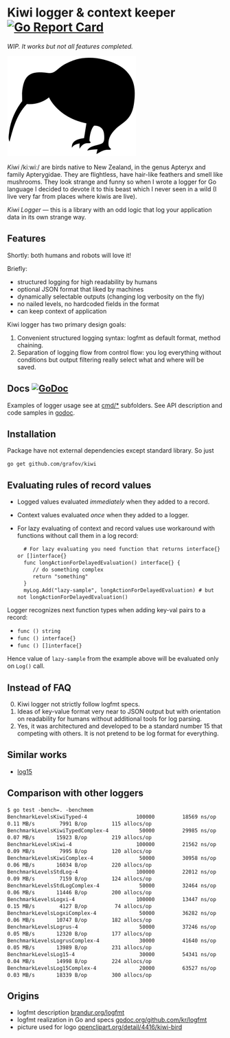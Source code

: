 # Kiwi logger & context keeper [![Go Report Card](https://goreportcard.com/badge/grafov/kiwi)](https://goreportcard.com/report/grafov/kiwi)

*WIP. It works but not all features completed.*

![Kiwi bird](flomar-kiwi-bird-300px.png)

*Kiwi* /kiːwiː/ are birds native to New Zealand, in the genus Apteryx and family Apterygidae. They are flightless, have hair-like feathers and smell like mushrooms. They look strange and funny so when I wrote a logger for Go language I decided to devote it to this beast which I never seen in a wild (I live very far from places where kiwis are live).

*Kiwi Logger* — this is a library with an odd logic that log your application data in its own strange way.

## Features

Shortly: both humans and robots will love it!

Briefly:

* structured logging for high readability by humans
* optional JSON format that liked by machines
* dynamically selectable outputs (changing log verbosity on the fly)
* no nailed levels, no hardcoded fields in the format
* can keep context of application

Kiwi logger has two primary design goals:

1. Convenient structured logging syntax: logfmt as default format, method chaining.
2. Separation of logging flow from control flow: you log everything without conditions but output filtering really select what and where will be saved.

## Docs [![GoDoc](https://godoc.org/github.com/grafov/kiwi?status.svg)](https://godoc.org/github.com/grafov/kiwi)

Examples of logger usage see at [cmd/*](cmd) subfolders.
See API description and code samples in [godoc](http://godoc.org/github.com/grafov/kiwi).

## Installation

Package have not external dependencies except standard library. So just

    go get github.com/grafov/kiwi

## Evaluating rules of record values

* Logged values evaluated *immediately* when they added to a record.
* Context values evaluated *once* when they added to a logger.
* For lazy evaluating of context and record values use workaround with functions without call them in a log record:

        # For lazy evaluating you need function that returns interface{} or []interface{}
        func longActionForDelayedEvaluation() interface{} {
           // do something complex
           return "something"
        }
        myLog.Add("lazy-sample", longActionForDelayedEvaluation) # but not longActionForDelayedEvaluation()

Logger recognizes next function types when adding key-val pairs to a record:

* `func () string`
* `func () interface{}`
* `func () []interface{}`

Hence value of `lazy-sample` from the example above will be evaluated only on `Log()` call.


## Instead of FAQ

0. Kiwi logger not strictly follow logfmt specs.
1. Ideas of key-value format very near to JSON output but with orientation on readability for humans without additional tools for log parsing.
2. Yes, it was architectured and developed to be a standard number 15 that competing with others. It is not pretend to be log format for everything.

## Similar works

* [log15](https://github.com/inconshreveable/log15)

## Comparison with other loggers

    $ go test -bench=. -benchmem
    BenchmarkLevelsKiwiTyped-4                100000         18569 ns/op       0.11 MB/s        7991 B/op        115 allocs/op
    BenchmarkLevelsKiwiTypedComplex-4          50000         29985 ns/op       0.07 MB/s       15923 B/op        219 allocs/op
    BenchmarkLevelsKiwi-4                     100000         21562 ns/op       0.09 MB/s        7995 B/op        120 allocs/op
    BenchmarkLevelsKiwiComplex-4               50000         30958 ns/op       0.06 MB/s       16034 B/op        220 allocs/op
    BenchmarkLevelsStdLog-4                   100000         22012 ns/op       0.09 MB/s        7159 B/op        124 allocs/op
    BenchmarkLevelsStdLogComplex-4             50000         32464 ns/op       0.06 MB/s       11446 B/op        200 allocs/op
    BenchmarkLevelsLogxi-4                    100000         13447 ns/op       0.15 MB/s        4127 B/op         74 allocs/op
    BenchmarkLevelsLogxiComplex-4              50000         36282 ns/op       0.06 MB/s       10747 B/op        182 allocs/op
    BenchmarkLevelsLogrus-4                    50000         37246 ns/op       0.05 MB/s       12320 B/op        177 allocs/op
    BenchmarkLevelsLogrusComplex-4             30000         41640 ns/op       0.05 MB/s       13989 B/op        231 allocs/op
    BenchmarkLevelsLog15-4                     30000         54341 ns/op       0.04 MB/s       14998 B/op        224 allocs/op
    BenchmarkLevelsLog15Complex-4              20000         63527 ns/op       0.03 MB/s       18339 B/op        300 allocs/op

## Origins

* logfmt description [brandur.org/logfmt](https://brandur.org/logfmt)
* logfmt realization in Go and specs [godoc.org/github.com/kr/logfmt](https://godoc.org/github.com/kr/logfmt)
* picture used for logo [openclipart.org/detail/4416/kiwi-bird](https://openclipart.org/detail/4416/kiwi-bird)
